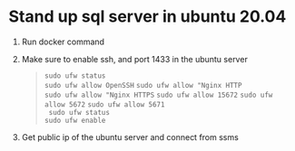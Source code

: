 # Stand up sql server in ubuntu 20.04
1. Run docker command

2. Make sure to enable ssh, and port 1433 in the ubuntu server
    
    >`sudo ufw status`  
    `sudo ufw allow OpenSSH`
    `sudo ufw allow "Nginx HTTP`  
    `sudo ufw allow "Nginx HTTPS` 
    `sudo ufw allow 15672`
    `sudo ufw allow 5672`
    `sudo ufw allow 5671`      
    ` sudo ufw status`  
    `sudo ufw enable`  

3. Get public ip of the ubuntu server and connect from ssms
   
